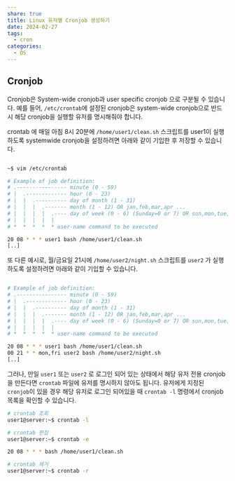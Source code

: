```yaml
---
share: true
title: Linux 유저별 Cronjob 생성하기
date: 2024-02-27
tags:
  - cron
categories:
  - OS
---
```


## Cronjob

Cronjob은 System-wide cronjob과 user specific cronjob 으로 구분될 수 있습니다.
예를 들어, `/etc/crontab`에 설정된 cronjob은 system-wide cronjob으로 반드시 해당 cronjob을 실행할 유저를 명시해줘야 합니다.

 crontab 에 매일 아침 8시 20분에 `/home/user1/clean.sh` 스크립트를 user1이 실행하도록 systemwide cronjob을 설정하려면 아래와 같이 기입한 후 저장할 수 있습니다. 
 
```bash

~$ vim /etc/crontab

# Example of job definition:
# .---------------- minute (0 - 59)
# |  .------------- hour (0 - 23)
# |  |  .---------- day of month (1 - 31)
# |  |  |  .------- month (1 - 12) OR jan,feb,mar,apr ...
# |  |  |  |  .---- day of week (0 - 6) (Sunday=0 or 7) OR sun,mon,tue,wed,thu,fri,sat
# |  |  |  |  |
# *  *  *  *  * user-name command to be executed

20 08 * * * user1 bash /home/user1/clean.sh
[..]
```

또 다른 예시로, 월/금요일 21시에 `/home/user2/night.sh` 스크립트를 `user2` 가 실행하도록 설정하려면 아래와 같이 기입할 수 있습니다.

```bash

# Example of job definition:
# .---------------- minute (0 - 59)
# |  .------------- hour (0 - 23)
# |  |  .---------- day of month (1 - 31)
# |  |  |  .------- month (1 - 12) OR jan,feb,mar,apr ...
# |  |  |  |  .---- day of week (0 - 6) (Sunday=0 or 7) OR sun,mon,tue,wed,thu,fri,sat
# |  |  |  |  |
# *  *  *  *  * user-name command to be executed

20 08 * * * user1 bash /home/user1/clean.sh
00 21 * * mon,fri user2 bash /home/user2/night.sh
[..]
```

그러나, 만일 `user1` 또는 `user2` 로 로그인 되어 있는 상태에서 해당 유저 전용 cronjob을 만든다면 `crontab` 파일에 유저를 명시하지 않아도 됩니다.
유저에게 지정된 `cronjob`이 있을 경우 해당 유저로 로그인 되어있을 때 `crontab -l` 명령에서 cronjob 목록을 확인할 수 있습니다. 

```bash
# crontab 조회
user1@server:~$ crontab -l

# crontab 편집
user1@server:~$ crontab -e

20 08 * * * bash /home/user1/clean.sh

# crontab 제거
user1@server:~$ crontab -r
```


